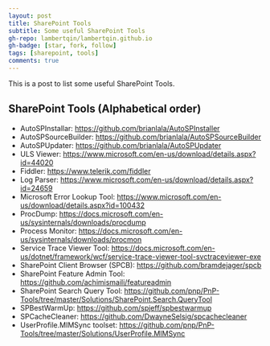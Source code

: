 ```yaml
---
layout: post
title: SharePoint Tools
subtitle: Some useful SharePoint Tools
gh-repo: lambertqin/lambertqin.github.io
gh-badge: [star, fork, follow]
tags: [sharepoint, tools]
comments: true
---
```


This is a post to list some useful SharePoint Tools.  

## SharePoint Tools (Alphabetical order)
* AutoSPInstallar: https://github.com/brianlala/AutoSPInstaller  
* AutoSPSourceBuilder: https://github.com/brianlala/AutoSPSourceBuilder  
* AutoSPUpdater: https://github.com/brianlala/AutoSPUpdater  
* ULS Viewer: https://www.microsoft.com/en-us/download/details.aspx?id=44020  
* Fiddler: https://www.telerik.com/fiddler  
* Log Parser: https://www.microsoft.com/en-us/download/details.aspx?id=24659  
* Microsoft Error Lookup Tool: https://www.microsoft.com/en-us/download/details.aspx?id=100432  
* ProcDump: https://docs.microsoft.com/en-us/sysinternals/downloads/procdump  
* Process Monitor: https://docs.microsoft.com/en-us/sysinternals/downloads/procmon  
* Service Trace Viewer Tool: https://docs.microsoft.com/en-us/dotnet/framework/wcf/service-trace-viewer-tool-svctraceviewer-exe  
* SharePoint Client Browser (SPCB): https://github.com/bramdejager/spcb  
* SharePoint Feature Admin Tool: https://github.com/achimismaili/featureadmin  
* SharePoint Search Query Tool: https://github.com/pnp/PnP-Tools/tree/master/Solutions/SharePoint.Search.QueryTool  
* SPBestWarmUp: https://github.com/spjeff/spbestwarmup  
* SPCacheCleaner: https://github.com/DwayneSelsig/spcachecleaner  
* UserProfile.MIMSync toolset: https://github.com/pnp/PnP-Tools/tree/master/Solutions/UserProfile.MIMSync  

